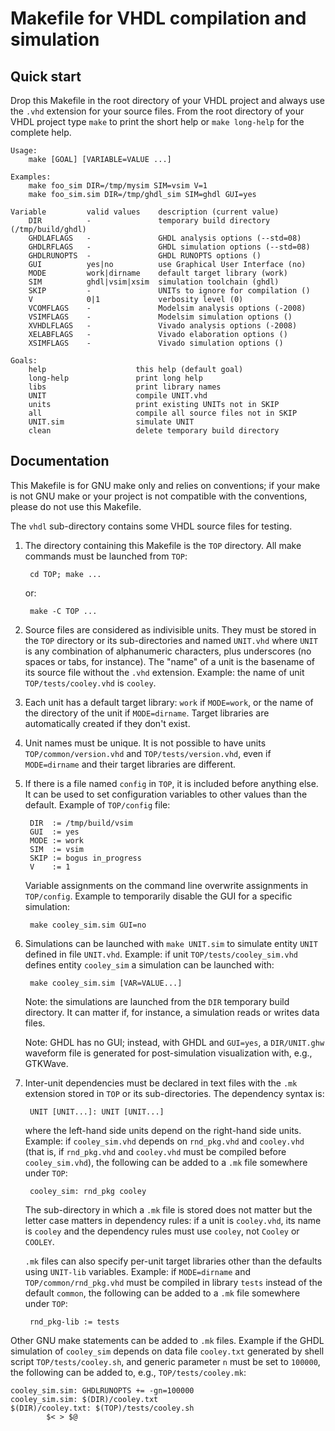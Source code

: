 # Makefile for VHDL compilation and simulation

## Quick start

Drop this Makefile in the root directory of your VHDL project and always use
the `.vhd` extension for your source files. From the root directory of your
VHDL project type `make` to print the short help or `make long-help` for the
complete help.

```
Usage:
    make [GOAL] [VARIABLE=VALUE ...]

Examples:
    make foo_sim DIR=/tmp/mysim SIM=vsim V=1
    make foo_sim.sim DIR=/tmp/ghdl_sim SIM=ghdl GUI=yes

Variable         valid values    description (current value)
    DIR          -               temporary build directory (/tmp/build/ghdl)
    GHDLAFLAGS   -               GHDL analysis options (--std=08)
    GHDLRFLAGS   -               GHDL simulation options (--std=08)
    GHDLRUNOPTS  -               GHDL RUNOPTS options ()
    GUI          yes|no          use Graphical User Interface (no)
    MODE         work|dirname    default target library (work)
    SIM          ghdl|vsim|xsim  simulation toolchain (ghdl)
    SKIP         -               UNITs to ignore for compilation ()
    V            0|1             verbosity level (0)
    VCOMFLAGS    -               Modelsim analysis options (-2008)
    VSIMFLAGS    -               Modelsim simulation options ()
    XVHDLFLAGS   -               Vivado analysis options (-2008)
    XELABFLAGS   -               Vivado elaboration options ()
    XSIMFLAGS    -               Vivado simulation options ()

Goals:
    help                    this help (default goal)
    long-help               print long help
    libs                    print library names
    UNIT                    compile UNIT.vhd
    units                   print existing UNITs not in SKIP
    all                     compile all source files not in SKIP
    UNIT.sim                simulate UNIT
    clean                   delete temporary build directory
```

## Documentation

This Makefile is for GNU make only and relies on conventions; if your make is
not GNU make or your project is not compatible with the conventions, please do
not use this Makefile.

The `vhdl` sub-directory contains some VHDL source files for testing.

1. The directory containing this Makefile is the `TOP` directory. All make
   commands must be launched from `TOP`:

        cd TOP; make ...

   or:

        make -C TOP ...

2. Source files are considered as indivisible units. They must be stored in the
   `TOP` directory or its sub-directories and named `UNIT.vhd` where `UNIT` is
   any combination of alphanumeric characters, plus underscores (no spaces or tabs,
   for instance). The "name" of a unit is the basename of its source file
   without the `.vhd` extension. Example: the name of unit
   `TOP/tests/cooley.vhd` is `cooley`.

3. Each unit has a default target library: `work` if `MODE=work`, or the name
   of the directory of the unit if `MODE=dirname`. Target libraries are
   automatically created if they don't exist.

4. Unit names must be unique. It is not possible to have units
   `TOP/common/version.vhd` and `TOP/tests/version.vhd`, even if `MODE=dirname`
   and their target libraries are different.

5. If there is a file named `config` in `TOP`, it is included before anything else.
   It can be used to set configuration variables to other values than the default.
   Example of `TOP/config` file:

        DIR  := /tmp/build/vsim
        GUI  := yes
        MODE := work
        SIM  := vsim
        SKIP := bogus in_progress
        V    := 1

   Variable assignments on the command line overwrite assignments in
   `TOP/config`. Example to temporarily disable the GUI for a specific
   simulation:

        make cooley_sim.sim GUI=no

6. Simulations can be launched with `make UNIT.sim` to simulate entity `UNIT`
   defined in file `UNIT.vhd`. Example: if unit `TOP/tests/cooley_sim.vhd`
   defines entity `cooley_sim` a simulation can be launched with:

        make cooley_sim.sim [VAR=VALUE...]

   Note: the simulations are launched from the `DIR` temporary build directory.
   It can matter if, for instance, a simulation reads or writes data files.

   Note: GHDL has no GUI; instead, with GHDL and `GUI=yes`, a `DIR/UNIT.ghw`
   waveform file is generated for post-simulation visualization with, e.g.,
   GTKWave.

7. Inter-unit dependencies must be declared in text files with the `.mk`
   extension stored in `TOP` or its sub-directories. The dependency syntax is:

        UNIT [UNIT...]: UNIT [UNIT...]

   where the left-hand side units depend on the right-hand side units. Example:
   if `cooley_sim.vhd` depends on `rnd_pkg.vhd` and `cooley.vhd` (that is, if
   `rnd_pkg.vhd` and `cooley.vhd` must be compiled before `cooley_sim.vhd`), the
   following can be added to a `.mk` file somewhere under `TOP`:

        cooley_sim: rnd_pkg cooley

   The sub-directory in which a `.mk` file is stored does not matter but the
   letter case matters in dependency rules: if a unit is `cooley.vhd`, its name
   is `cooley` and the dependency rules must use `cooley`, not `Cooley` or
   `COOLEY`.

   `.mk` files can also specify per-unit target libraries other than the
   defaults using `UNIT-lib` variables. Example: if `MODE=dirname` and
   `TOP/common/rnd_pkg.vhd` must be compiled in library `tests` instead of the
   default `common`, the following can be added to a `.mk` file somewhere under
   `TOP`:

        rnd_pkg-lib := tests

Other GNU make statements can be added to `.mk` files. Example if the GHDL
simulation of `cooley_sim` depends on data file `cooley.txt` generated by shell
script `TOP/tests/cooley.sh`, and generic parameter `n` must be set to
`100000`, the following can be added to, e.g., `TOP/tests/cooley.mk`:

    cooley_sim.sim: GHDLRUNOPTS += -gn=100000
    cooley_sim.sim: $(DIR)/cooley.txt
    $(DIR)/cooley.txt: $(TOP)/tests/cooley.sh
            $< > $@
